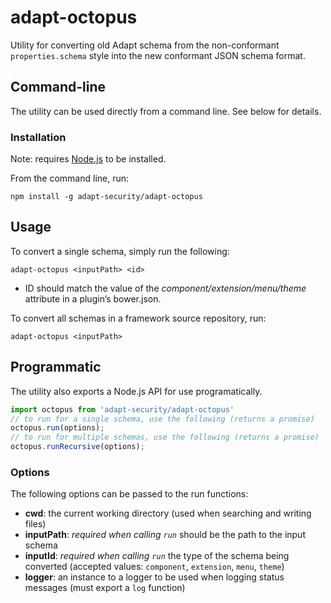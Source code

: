 # adapt-octopus

Utility for converting old Adapt schema from the non-conformant `properties.schema` style into the new conformant JSON schema format.

## Command-line

The utility can be used directly from a command line. See below for details.

### Installation

Note: requires [Node.js](http://nodejs.org) to be installed.

From the command line, run:

```console
npm install -g adapt-security/adapt-octopus
```

## Usage

To convert a single schema, simply run the following:
```console
adapt-octopus <inputPath> <id>
```
* ID should match the value of the _component/extension/menu/theme_ attribute in a plugin’s bower.json.

To convert all schemas in a framework source repository, run:
```console
adapt-octopus <inputPath>
```

## Programmatic

The utility also exports a Node.js API for use programatically. 

```js
import octopus from 'adapt-security/adapt-octopus'
// to run for a single schema, use the following (returns a promise)
octopus.run(options);
// to run for multiple schemas, use the following (returns a promise)
octopus.runRecursive(options);
```

### Options
The following options can be passed to the run functions:
- **cwd**: the current working directory (used when searching and writing files)
- **inputPath**: _required when calling `run`_ should be the path to the input schema
- **inputId**: _required when calling `run`_ the type of the schema being converted (accepted values: `component`, `extension`, `menu`, `theme`)
- **logger**: an instance to a logger to be used when logging status messages (must export a `log` function)
